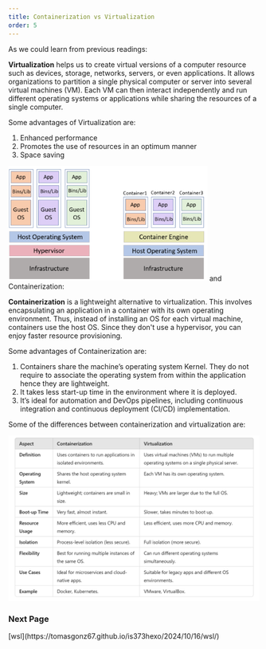 ```yaml
---
title: Containerization vs Virtualization
order: 5
---
```


As we could learn from previous readings:

**Virtualization** helps us to create virtual versions of a computer resource such as devices, storage, networks, servers, or even applications. 
It allows organizations to partition a single physical computer or server into several virtual machines (VM). 
Each VM can then interact independently and run different operating systems or applications while sharing the resources of a single computer.

Some advantages of Virtualization are: 
1. Enhanced performance
2. Promotes the use of resources in an optimum manner
3. Space saving

<img src="img/containerization_vs_virtualization.png" alt="virtualization and containerization diagram" width= "400"/>
and Containerization: 

**Containerization** is a lightweight alternative to virtualization. This involves encapsulating an application in a container with its own operating environment.
Thus, instead of installing an OS for each virtual machine, containers use the host OS. Since they don't use a hypervisor, you can enjoy faster resource provisioning.

Some advantages of Containerization are:
1. Containers share the machine’s operating system Kernel. They do not require to associate the operating system from within the application hence they are lightweight.
2. It takes less start-up time in the environment where it is deployed.
3. It’s ideal for automation and DevOps pipelines, including continuous integration and continuous deployment (CI/CD) implementation.

Some of the differences between containerization and virtualization are: 

<div align="center">
  <img src = "img/differences_containerization_virtualization.png" alt="differences diagram" width="700"/>
</div>

<h3>Next Page</h3>
[wsl](https://tomasgonz67.github.io/is373hexo/2024/10/16/wsl/)
